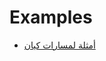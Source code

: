 <div class="ignore-in-full-text-search">

# Examples
  - [أمثلة لمسارات كيان](/examples/entity-flow-examples.md)

</div>
